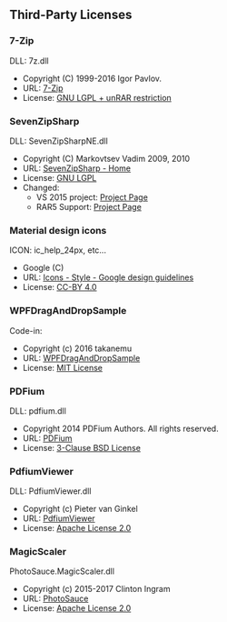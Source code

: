 ## Third-Party Licenses

### 7-Zip

DLL: 7z.dll

* Copyright (C) 1999-2016 Igor Pavlov.
* URL: [7-Zip](http://www.7-zip.org/)
* License: [GNU LGPL + unRAR restriction](http://www.7-zip.org/license.txt)

### SevenZipSharp

DLL: SevenZipSharpNE.dll

* Copyright (C) Markovtsev Vadim 2009, 2010
* URL: [SevenZipSharp - Home](https://sevenzipsharp.codeplex.com/)
* License: [GNU LGPL](https://sevenzipsharp.codeplex.com/license)
* Changed:
    * VS 2015 project: [Project Page](https://github.com/tomap/SevenZipSharp)
    * RAR5 Support: [Project Page](https://github.com/neelabo/SevenZipSharp)

### Material design icons

ICON: ic_help_24px, etc...

* Google (C)
* URL: [Icons - Style - Google design guidelines](http://www.google.com/design/spec/style/icons.html#icons-system-icons)
* License: [CC-BY 4.0](http://creativecommons.org/licenses/by/4.0/)

### WPFDragAndDropSample

Code-in:

* Copyright (c) 2016 takanemu
* URL: [WPFDragAndDropSample](https://github.com/takanemu/WPFDragAndDropSample)
* License: [MIT License](https://github.com/takanemu/WPFDragAndDropSample/blob/master/LICENSE)

### PDFium

DLL: pdfium.dll

* Copyright 2014 PDFium Authors. All rights reserved.
* URL: [PDFium](https://pdfium.googlesource.com/pdfium/)
* License: [3-Clause BSD License](https://pdfium.googlesource.com/pdfium/+/master/LICENSE)

### PdfiumViewer

DLL: PdfiumViewer.dll

* Copyright (c) Pieter van Ginkel
* URL: [PdfiumViewer](https://github.com/pvginkel/PdfiumViewer)
* License: [Apache License 2.0](https://github.com/pvginkel/PdfiumViewer/blob/master/LICENSE)

### MagicScaler

PhotoSauce.MagicScaler.dll

* Copyright (c) 2015-2017 Clinton Ingram
* URL: [PhotoSauce](http://photosauce.net/)
* License: [Apache License 2.0](https://github.com/saucecontrol/PhotoSauce/blob/master/license)

